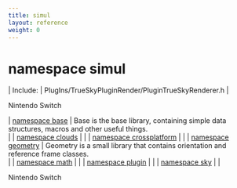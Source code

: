 ```yaml
---
title: simul
layout: reference
weight: 0
---
```

namespace simul
===

| Include: | PlugIns/TrueSkyPluginRender/PluginTrueSkyRenderer.h |

Nintendo Switch
  


| [namespace base](simul/base) | Base is the base library, containing simple data structures, macros and other useful things.<br> |
| [namespace clouds](simul/clouds) |  |
| [namespace crossplatform](simul/crossplatform) |  |
| [namespace geometry](simul/geometry) | Geometry is a small library that contains orientation and reference frame classes.<br> |
| [namespace math](simul/math) |  |
| [namespace plugin](simul/plugin) |  |
| [namespace sky](simul/sky) |  |

Nintendo Switch
  

